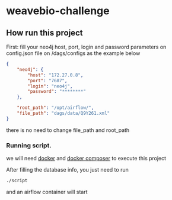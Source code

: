 # weavebio-challenge

## How run this project

First: fill your neo4j host, port, login and password parameters on config.json file on /dags/configs
as the example below
```json
{
    "neo4j": {
        "host": "172.27.0.8",
        "port": "7687",
        "login": "neo4j",
        "password": "********"
    },

    "root_path": "/opt/airflow/",
    "file_path": "dags/data/Q9Y261.xml"
}

```

there is no need to change file_path and root_path


### Running script.

we will need [docker](https://docs.docker.com/engine/install/) and [docker composer](https://docs.docker.com/compose/)
 to execute this project



After filling the database info, you just need to run

```bash
./script
```

and an airflow container will start
